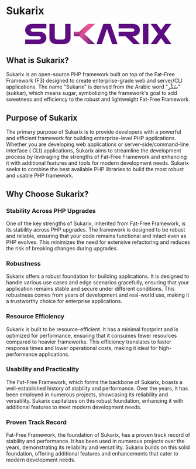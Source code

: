 # Sukarix

<p align="center"><a href="https://sukarix.com" target="_blank"><img src="https://raw.githubusercontent.com/sukarix/docs/main/src/images/sukarix-logo.svg" width="400"></a></p>

## What is Sukarix?

Sukarix is an open-source PHP framework built on top of the Fat-Free Framework (F3) designed to create enterprise-grade
web and server/CLI applications. The name "Sukarix" is derived from the Arabic word "سُكَّر" (sukkar), which means
sugar, symbolizing the framework's goal to add sweetness and efficiency to the robust and lightweight Fat-Free
Framework.

## Purpose of Sukarix

The primary purpose of Sukarix is to provide developers with a powerful and efficient framework for building
enterprise-level PHP applications. Whether you are developing web applications or server-side/command-line interface (
CLI) applications, Sukarix aims to streamline the development process by leveraging the strengths of Fat-Free Framework
and enhancing it with additional features and tools for modern development needs. Sukarix seeks to combine the best
available PHP libraries to build the most robust and usable PHP framework.

## Why Choose Sukarix?

### Stability Across PHP Upgrades

One of the key strengths of Sukarix, inherited from Fat-Free Framework, is its stability across PHP upgrades. The
framework is designed to be robust and reliable, ensuring that your code remains functional and intact even as PHP
evolves. This minimizes the need for extensive refactoring and reduces the risk of breaking changes during upgrades.

### Robustness

Sukarix offers a robust foundation for building applications. It is designed to handle various use cases and edge
scenarios gracefully, ensuring that your application remains stable and secure under different conditions. This
robustness comes from years of development and real-world use, making it a trustworthy choice for enterprise
applications.

### Resource Efficiency

Sukarix is built to be resource-efficient. It has a minimal footprint and is optimized for performance, ensuring that it
consumes fewer resources compared to heavier frameworks. This efficiency translates to faster response times and lower
operational costs, making it ideal for high-performance applications.

### Usability and Practicality

The Fat-Free Framework, which forms the backbone of Sukarix, boasts a well-established history of stability and
performance. Over the years, it has been employed in numerous projects, showcasing its reliability and versatility.
Sukarix capitalizes on this robust foundation, enhancing it with additional features to meet modern development needs.

### Proven Track Record

Fat-Free Framework, the foundation of Sukarix, has a proven track record of stability and performance. It has been used
in numerous projects over the years, demonstrating its reliability and versatility. Sukarix builds on this solid
foundation, offering additional features and enhancements that cater to modern development needs.
